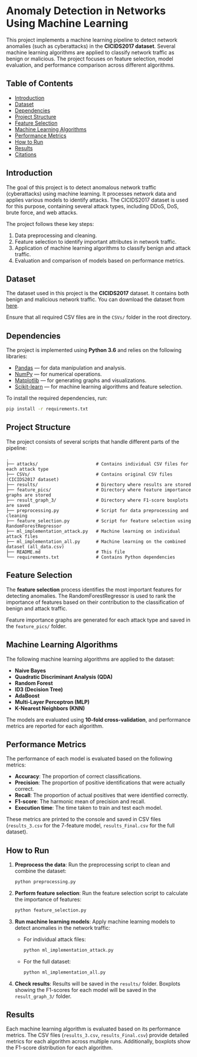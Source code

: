 # Anomaly Detection in Networks Using Machine Learning

This project implements a machine learning pipeline to detect network anomalies (such as cyberattacks) in the **CICIDS2017 dataset**. Several machine learning algorithms are applied to classify network traffic as benign or malicious. The project focuses on feature selection, model evaluation, and performance comparison across different algorithms.

## Table of Contents
- [Introduction](#introduction)
- [Dataset](#dataset)
- [Dependencies](#dependencies)
- [Project Structure](#project-structure)
- [Feature Selection](#feature-selection)
- [Machine Learning Algorithms](#machine-learning-algorithms)
- [Performance Metrics](#performance-metrics)
- [How to Run](#how-to-run)
- [Results](#results)
- [Citations](#citations)

## Introduction
The goal of this project is to detect anomalous network traffic (cyberattacks) using machine learning. It processes network data and applies various models to identify attacks. The CICIDS2017 dataset is used for this purpose, containing several attack types, including DDoS, DoS, brute force, and web attacks.

The project follows these key steps:
1. Data preprocessing and cleaning.
2. Feature selection to identify important attributes in network traffic.
3. Application of machine learning algorithms to classify benign and attack traffic.
4. Evaluation and comparison of models based on performance metrics.

## Dataset
The dataset used in this project is the **CICIDS2017** dataset. It contains both benign and malicious network traffic. You can download the dataset from [here](https://www.unb.ca/cic/datasets/ids-2017.html).

Ensure that all required CSV files are in the `CSVs/` folder in the root directory.

## Dependencies
The project is implemented using **Python 3.6** and relies on the following libraries:
- [Pandas](https://pandas.pydata.org/) — for data manipulation and analysis.
- [NumPy](https://numpy.org/) — for numerical operations.
- [Matplotlib](https://matplotlib.org/) — for generating graphs and visualizations.
- [Scikit-learn](https://scikit-learn.org/) — for machine learning algorithms and feature selection.

To install the required dependencies, run:
```bash
pip install -r requirements.txt
```

## Project Structure
The project consists of several scripts that handle different parts of the pipeline:

```
.
├── attacks/                      # Contains individual CSV files for each attack type
├── CSVs/                         # Contains original CSV files (CICIDS2017 dataset)
├── results/                      # Directory where results are stored
├── feature_pics/                 # Directory where feature importance graphs are stored
├── result_graph_3/               # Directory where F1-score boxplots are saved
├── preprocessing.py              # Script for data preprocessing and cleaning
├── feature_selection.py          # Script for feature selection using RandomForestRegressor
├── ml_implementation_attack.py   # Machine learning on individual attack files
├── ml_implementation_all.py      # Machine learning on the combined dataset (all_data.csv)
├── README.md                     # This file
└── requirements.txt              # Contains Python dependencies
```

## Feature Selection
The **feature selection** process identifies the most important features for detecting anomalies. The RandomForestRegressor is used to rank the importance of features based on their contribution to the classification of benign and attack traffic.

Feature importance graphs are generated for each attack type and saved in the `feature_pics/` folder.

## Machine Learning Algorithms
The following machine learning algorithms are applied to the dataset:
- **Naive Bayes**
- **Quadratic Discriminant Analysis (QDA)**
- **Random Forest**
- **ID3 (Decision Tree)**
- **AdaBoost**
- **Multi-Layer Perceptron (MLP)**
- **K-Nearest Neighbors (KNN)**

The models are evaluated using **10-fold cross-validation**, and performance metrics are reported for each algorithm.

## Performance Metrics
The performance of each model is evaluated based on the following metrics:
- **Accuracy**: The proportion of correct classifications.
- **Precision**: The proportion of positive identifications that were actually correct.
- **Recall**: The proportion of actual positives that were identified correctly.
- **F1-score**: The harmonic mean of precision and recall.
- **Execution time**: The time taken to train and test each model.

These metrics are printed to the console and saved in CSV files (`results_3.csv` for the 7-feature model, `results_Final.csv` for the full dataset).

## How to Run
1. **Preprocess the data**:
   Run the preprocessing script to clean and combine the dataset:
   ```bash
   python preprocessing.py
   ```

2. **Perform feature selection**:
   Run the feature selection script to calculate the importance of features:
   ```bash
   python feature_selection.py
   ```

3. **Run machine learning models**:
   Apply machine learning models to detect anomalies in the network traffic:
   - For individual attack files:
     ```bash
     python ml_implementation_attack.py
     ```
   - For the full dataset:
     ```bash
     python ml_implementation_all.py
     ```

4. **Check results**:
   Results will be saved in the `results/` folder. Boxplots showing the F1-scores for each model will be saved in the `result_graph_3/` folder.

## Results
Each machine learning algorithm is evaluated based on its performance metrics. The CSV files (`results_3.csv`, `results_Final.csv`) provide detailed metrics for each algorithm across multiple runs. Additionally, boxplots show the F1-score distribution for each algorithm.

